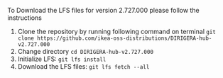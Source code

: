 To Download the LFS files for version 2.727.000 please follow the instructions

1. Clone the repository by running following command on terminal `git clone https://github.com/ikea-oss-distributions/DIRIGERA-hub-v2.727.000`
2. Change directory `cd DIRIGERA-hub-v2.727.000`
3. Initialize LFS: `git lfs install`
4. Download the LFS files: `git lfs fetch --all`
